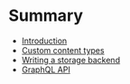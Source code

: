 # Summary

- [Introduction](Introduction.md)
- [Custom content types](Contents.md)
- [Writing a storage backend](Backend.md)
- [GraphQL API](GraphQL.md)
